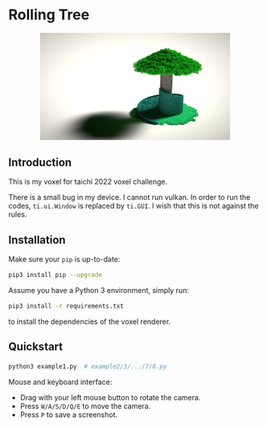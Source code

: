 # <a name="title">Rolling Tree</a>

<p align="center">
<img src="demo.jpg" width="75%"></img>
</p>

## Introduction

This is my voxel for taichi 2022 voxel challenge.

There is a small bug in my device. I cannot run vulkan. 
In order to run the codes, `ti.ui.Window` is replaced by `ti.GUI`. 
I wish that this is not against the rules.


## Installation

Make sure your `pip` is up-to-date:

```bash
pip3 install pip --upgrade
```

Assume you have a Python 3 environment, simply run:

```bash
pip3 install -r requirements.txt
```

to install the dependencies of the voxel renderer.

## Quickstart

```sh
python3 example1.py  # example2/3/.../7/8.py
```

Mouse and keyboard interface:

+ Drag with your left mouse button to rotate the camera.
+ Press `W/A/S/D/Q/E` to move the camera.
+ Press `P` to save a screenshot.

